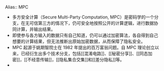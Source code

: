 Alias:: MPC

- 多方安全计算（Secure Multi-Party Computation, MPC）是密码学的一个分支，在无可信第三方的情况下，仍可安全地按照公开的计算逻辑，进行数据协同计算，并输出结果。
- 即使参与各方输入的数据只有自己知道，仍可以通过加密算法，各自得到自己想要的计算结果，但无法推断出原始加密数据，从而保障了隐私安全。
- MPC 起源于姚期智院士在 1982 年提出的百万富翁问题。自 MPC 理论创立以来，已经衍生出多个技术分支，包括[[混淆电路]]、[[秘密分享]]、[[同态加密]]，[[不经意传输]]，[[隐私集合交集]]和[[差分隐私]]等。
-